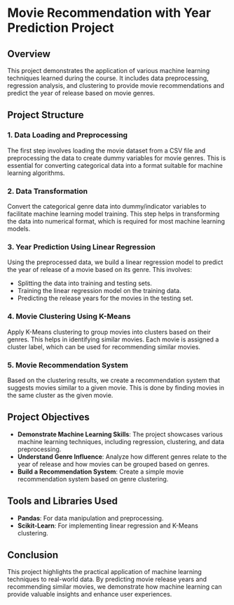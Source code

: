 # Movie Recommendation with Year Prediction Project

## Overview

This project demonstrates the application of various machine learning techniques learned during the course. It includes data preprocessing, regression analysis, and clustering to provide movie recommendations and predict the year of release based on movie genres.

## Project Structure

### 1. Data Loading and Preprocessing

The first step involves loading the movie dataset from a CSV file and preprocessing the data to create dummy variables for movie genres. This is essential for converting categorical data into a format suitable for machine learning algorithms.

### 2. Data Transformation

Convert the categorical genre data into dummy/indicator variables to facilitate machine learning model training. This step helps in transforming the data into numerical format, which is required for most machine learning models.

### 3. Year Prediction Using Linear Regression

Using the preprocessed data, we build a linear regression model to predict the year of release of a movie based on its genre. This involves:
- Splitting the data into training and testing sets.
- Training the linear regression model on the training data.
- Predicting the release years for the movies in the testing set.

### 4. Movie Clustering Using K-Means

Apply K-Means clustering to group movies into clusters based on their genres. This helps in identifying similar movies. Each movie is assigned a cluster label, which can be used for recommending similar movies.

### 5. Movie Recommendation System

Based on the clustering results, we create a recommendation system that suggests movies similar to a given movie. This is done by finding movies in the same cluster as the given movie.

## Project Objectives

- **Demonstrate Machine Learning Skills**: The project showcases various machine learning techniques, including regression, clustering, and data preprocessing.
- **Understand Genre Influence**: Analyze how different genres relate to the year of release and how movies can be grouped based on genres.
- **Build a Recommendation System**: Create a simple movie recommendation system based on genre clustering.

## Tools and Libraries Used

- **Pandas**: For data manipulation and preprocessing.
- **Scikit-Learn**: For implementing linear regression and K-Means clustering.

## Conclusion

This project highlights the practical application of machine learning techniques to real-world data. By predicting movie release years and recommending similar movies, we demonstrate how machine learning can provide valuable insights and enhance user experiences.
